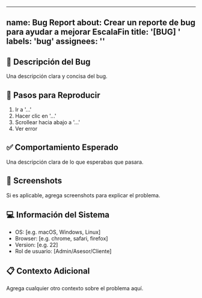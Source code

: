 
---
name: Bug Report
about: Crear un reporte de bug para ayudar a mejorar EscalaFin
title: '[BUG] '
labels: 'bug'
assignees: ''
---

## 🐛 Descripción del Bug
Una descripción clara y concisa del bug.

## 🔄 Pasos para Reproducir
1. Ir a '...'
2. Hacer clic en '...'
3. Scrollear hacia abajo a '...'
4. Ver error

## ✅ Comportamiento Esperado
Una descripción clara de lo que esperabas que pasara.

## 📸 Screenshots
Si es aplicable, agrega screenshots para explicar el problema.

## 💻 Información del Sistema
- OS: [e.g. macOS, Windows, Linux]
- Browser: [e.g. chrome, safari, firefox]
- Version: [e.g. 22]
- Rol de usuario: [Admin/Asesor/Cliente]

## 📋 Contexto Adicional
Agrega cualquier otro contexto sobre el problema aquí.
